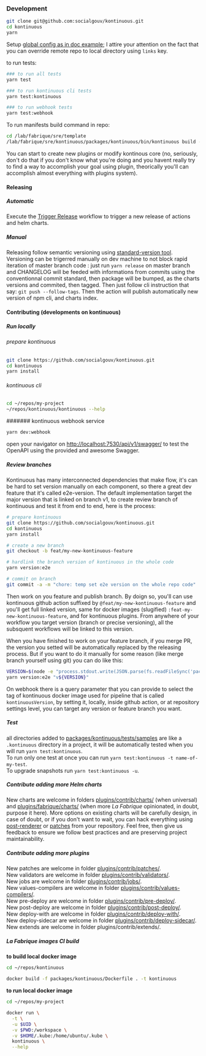 ### Development

```sh
git clone git@github.com:socialgouv/kontinuous.git
cd kontinuous
yarn
```

Setup [global config as in doc example](#_23-global-config); I attire your attention on the fact that you can override remote repo to local directory using `links` key.

to run tests:

```sh
### to run all tests
yarn test

### to run kontinuous cli tests
yarn test:kontinuous

### to run webhook tests
yarn test:webhook
```

To run manifests build command in repo:

```sh
cd /lab/fabrique/sre/template
/lab/fabrique/sre/kontinuous/packages/kontinuous/bin/kontinuous build -so -d
```

You can start to create new plugins or modify kontinous core (no, seriously, don't do that if you don't know what you're doing and you havent really try to find a way to accomplish your goal using plugin, theorically you'll can accomplish almost everything with plugins system).

#### Releasing

##### Automatic

Execute the [Trigger Release](https://github.com/socialgouv/kontinuous/actions/workflows/trigger-release.yml) workflow to trigger a new release of actions and helm charts.

##### Manual

Releasing follow semantic versioning using [standard-version tool](https://github.com/conventional-changelog/standard-version). Versioning can be trigerred manually on dev machine to not block rapid iteration of master branch code : just run `yarn release` on master branch and CHANGELOG will be feeded with informations from commits using the conventionnal commit standard, then package will be bumped, as the charts versions and commited, then tagged. Then just follow cli instruction that say: `git push --follow-tags`. Then the action will publish automatically new version of npm cli, and charts index.

#### Contributing (developments on kontinuous)

##### Run locally

###### prepare kontinuous

```sh
git clone https://github.com/socialgouv/kontinuous.git
cd kontinuous
yarn install
```

###### kontinuous cli

```sh
cd ~/repos/my-project
~/repos/kontinuous/kontinuous --help
```

####### kontinuous webhook service

```sh
yarn dev:webhook
```

open your navigator on [http://localhost:7530/api/v1/swagger/](http://localhost:7530/api/v1/swagger/) to test the OpenAPI using the provided and awesome Swagger.

##### Review branches

Kontinuous has many interconnected dependencies that make flow, it's can be hard to set version manually on each component, so there a great dev feature that it's called e2e-version. The default implementation target the major version that is linked on branch v1, to create review branch of kontinuous and test it from end to end, here is the process:

```sh
# prepare kontinuous
git clone https://github.com/socialgouv/kontinuous.git
cd kontinuous
yarn install

# create a new branch
git checkout -b feat/my-new-kontinuous-feature

# hardlink the branch version of kontinuous in the whole code
yarn version:e2e

# commit on branch
git commit -a -m "chore: temp set e2e version on the whole repo code"
```

Then work on you feature and publish branch. By doign so, you'll can use kontinuous github action suffixed by `@feat/my-new-kontinuous-feature` and you'll get full linked version, same for docker images (slugified) `:feat-my-new-kontinuous-feature`, and for kontinuous plugins.
From anywhere of your workflow you target version (branch or precise versioning), all the subsquent workflows will be linked to this version.

When you have finished to work on your feature branch, if you merge PR, the version you setted will be automatically replaced by the releasing process.
But if you want to do it manually for some reason (like merge branch yourself using git) you can do like this:

```sh
VERSION=$(node -e "process.stdout.write(JSON.parse(fs.readFileSync('package.json')).version)")
yarn version:e2e "v${VERSION}"
```

On webhook there is a query parameter that you can provide to select the tag of kontinuous docker image used for pipeline that is called `kontinuousVersion`, by setting it, locally, inside github action, or at repository settings level, you can target any version or feature branch you want.

##### Test

all directories added to [packages/kontinuous/tests/samples](https://github.com/socialgouv/kontinuous/blob/master/packages/kontinuous/tests/samples) are like a `.kontinuous` directory in a project, it will be automatically tested when you will run `yarn test:kontinuous`. <br>
To run only one test at once you can run `yarn test:kontinuous -t name-of-my-test`. <br>
To upgrade snapshots run `yarn test:kontinuous -u`. <br>

##### Contribute adding more Helm charts

New charts are welcome in folders [plugins/contrib/charts/](https://github.com/socialgouv/kontinuous/blob/master/plugins/contrib/charts/) (when universal) and [plugins/fabrique/charts/](https://github.com/socialgouv/kontinuous/blob/master/plugins/fabrique/charts/) (when more _La Fabrique_ opinionated, in doubt, purpose it here).
More options on existing charts will be carefully design, in case of doubt, or if you don't want to wait, you can hack everything using [post-renderer](#_45-bis-post-renderer) or [patches](#_45-patches) from your repository. Feel free, then give us feedback to ensure we follow best practices and are preserving project maintainability.

##### Contribute adding more plugins

New patches are welcome in folder [plugins/contrib/patches/](https://github.com/socialgouv/kontinuous/blob/master/plugins/contrib/patches/). <br>
New validators are welcome in folder [plugins/contrib/validators/](https://github.com/socialgouv/kontinuous/blob/master/plugins/contrib/validators/). <br>
New jobs are welcome in folder [plugins/contrib/jobs/](https://github.com/socialgouv/kontinuous/blob/master/plugins/contrib/jobs/). <br>
New values-compilers are welcome in folder [plugins/contrib/values-compilers/](https://github.com/socialgouv/kontinuous/blob/master/plugins/contrib/values-compilers/). <br>
New pre-deploy are welcome in folder [plugins/contrib/pre-deploy/](https://github.com/socialgouv/kontinuous/blob/master/plugins/contrib/pre-deploy/). <br>
New post-deploy are welcome in folder [plugins/contrib/post-deploy/](https://github.com/socialgouv/kontinuous/blob/master/plugins/contrib/post-deploy/). <br>
New deploy-with are welcome in folder [plugins/contrib/deploy-with/](https://github.com/socialgouv/kontinuous/blob/master/plugins/contrib/deploy-with/). <br>
New deploy-sidecar are welcome in folder [plugins/contrib/deploy-sidecar/](https://github.com/socialgouv/kontinuous/blob/master/plugins/contrib/deploy-sidecar/). <br>
New extends are welcome in folder plugins/contrib/extends/. <br>

##### _La Fabrique_ images CI build

**to build local docker image**

```sh
cd ~/repos/kontinuous

docker build -f packages/kontinuous/Dockerfile . -t kontinuous
```

**to run local docker image**

```sh
cd ~/repos/my-project

docker run \
  -t \
  -u $UID \
  -v $PWD:/workspace \
  -v $HOME/.kube:/home/ubuntu/.kube \
  kontinuous \
  --help
```
